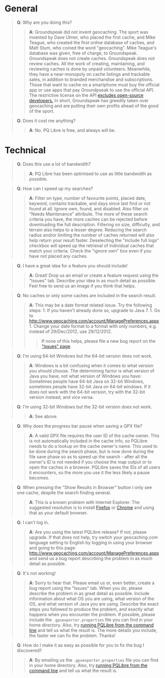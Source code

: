 # General #

> **Q**: Why are you doing this?
> > **A**: Groundspeak did not invent geocaching. The sport was invented by Dave Ulmer, who placed the first cache, and Mike Teague, who created the first online database of caches, and Matt Stum, who coined the word "geocaching". Mike Teague's database was given, free of charge, to Groundspeak. Groundspeak does not create caches. Groundspeak does not review caches. All the work of creating, maintaining, and reviewing caches is done by unpaid volunteers.  Meanwhile, they have a near-monopoly on cache listings and trackable sales, in addition to branded merchandise and subscriptions. Those that want to cache on a smartphone must buy the official app or use apps that pay Groundpseak to use the official API. The restrictive license on the API [excludes open-source developers.](http://faq.cgeo.org/#1_21) In short, Groundspeak has greedily taken over geocaching and are putting their own profits ahead of the good of the sport.


> **Q**: Does it cost me anything?
> > **A**: No. PQ Libre is free, and always will be.

# Technical #


> **Q**: Does this use a lot of bandwidth?
> > **A**: PQ Libre has been optimised to use as little bandwidth as possible.


> **Q**: How can I speed up my searches?
> > **A**: Filter on type, number of favourite points, placed date, keyword, contains trackable, and days since last find or not found at all. Ignore own, found, and disabled. Also filter on "Needs Maintenance" attribute. The more of these search criteria you have, the more caches can be rejected before downloading the full description. Filtering on size, difficulty, and terrain also helps to a lesser degree. Reducing the search radius and/or limiting the number of caches returned will also help return your result faster. Deselecting the "include full logs" checkbox will speed up the retrieval of individual caches that match your criteria. Check the "ignore own" box even if you have not placed any caches.


> **Q**: I have a great idea for a feature you should include!
> > **A**: Great! Drop us an email or create a feature request using the "Issues" tab. Describe your idea in as much detail as possible. Feel free to send us an image if you think that helps.


> **Q**: No caches or only some caches are included in the search result.
> > **A**: This may be a date format related issue. Try the following steps:
      1. If you haven't already done so, upgrade to Java 7.
      1. Go to http://www.geocaching.com/account/ManagePreferences.aspx
      1. Change your date format to a format with only numbers, e.g. instead of 29/Dec/2012, use 29/12/2012.
> > > If none of this helps, please file a new bug report on the ["Issues" page](http://code.google.com/p/pqlibre/issues/list).



> **Q**: I'm using 64-bit Windows but the 64-bit version does not work.
> > **A**: Windows is a bit confusing when it comes to what version you should choose. The determining factor is what version of Java you have, not what version of Windows you have: Sometimes people have 64-bit Java on 32-bit Windows, sometimes people have 32-bit Java on 64-bit windows. If it does not work with the 64-bit version, try with the 32-bit version instead, and vice versa.



> **Q**: I'm using 32-bit Windows but the 32-bit version does not work.
> > **A**: See above.


> **Q**: Why does the progress bar pause when saving a GPX file?
> > **A**: A valid GPX file requires the user ID of the cache owner. This is not automatically included in the cache info, so PQLibre needs to do a lookup on the cache owner's name. This used to be done during the search phase, but is now done during the file save phase so as to speed up the search - after all the owner's ID is not needed if you choose the map output or to open the caches in a browser. PQLibre saves the IDs of all users it encounters, so the more you use it the less likely a pause becomes.


> **Q**: When pressing the "Show Results in Browser" button I only see one cache, despite the search finding several.
> > **A**: This is a known problem with Internet Explorer. The suggested resolution is to install [Firefox](http://www.mozilla.org/en-US/firefox/) or [Chrome](http://www.google.com/chrome) and using that as your default browser.



> **Q**: I can't log in.
> > **A**: Are you using the latest PQLibre release? If not, please upgrade. If that does not help, try switch your geocaching.com language setting to English by logging in using your browser and going to this page: http://www.geocaching.com/account/ManagePreferences.aspx and send us a bug report describing the problem in as much detail as possible.


> **Q**: It's not working!
> > **A**: Sorry to hear that. Please email us or, even better, create a bug report using the "Issues" tab. When you do, please describe the problem in as great detail as possible. Include information about what OS you are using, what version of the OS, and what version of Java you are using. Describe the exact steps you followed to produce the problem, and exactly what happens when you encounter the problem. If possible, please include the `.gpxexporter.properties` file you can find in your home directory. Also, try [running PQLibre from the command line](RunningCommandLine.md) and tell us what the result is. The more details you include, the faster we can fix the problem. Thanks!



> **Q**: How do I make it as easy as possible for you to fix the bug I discovered?
> > **A**: By emailing us the `.gpxexporter.properties` file you can find in your home directory. Also, try [running PQLibre from the command line](RunningCommandLine.md) and tell us what the result is.